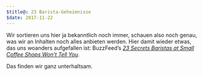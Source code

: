 ```yaml
---
$title@: 23 Barista-Geheimnisse
$date: 2017-11-22
---
```


Wir sortieren uns hier ja bekanntlich noch immer, schauen also noch genau, was wir an Inhalten noch alles anbieten werden. Hier damit wieder etwas, das uns woanders aufgefallen ist: BuzzFeed’s [_23 Secrets Baristas at Small Coffee Shops Won’t Tell You_](https://www.buzzfeed.com/chrishernandez/23-secrets-coffee-shop-baristas-wont-tell-you).

Das finden wir ganz unterhaltsam. 
